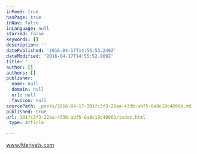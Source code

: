```yaml
---
inFeed: true
hasPage: true
inNav: false
inLanguage: null
starred: false
keywords: []
description: ''
datePublished: '2016-04-17T14:55:53.249Z'
dateModified: '2016-04-17T14:55:52.809Z'
title: ''
author: []
authors: []
publisher:
  name: null
  domain: null
  url: null
  favicon: null
sourcePath: _posts/2016-04-17-301fc3f3-22aa-433b-abf5-6a8c19c4896b.md
published: true
url: 301fc3f3-22aa-433b-abf5-6a8c19c4896b/index.html
_type: Article

---
```

www.fderivats.com